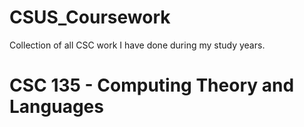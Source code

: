 # CSUS_Coursework
Collection of all CSC work I have done during my study years.


# CSC 135 - Computing Theory and Languages
